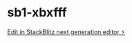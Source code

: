 # sb1-xbxfff

[Edit in StackBlitz next generation editor ⚡️](https://stackblitz.com/~/github.com/A-yousrie/sb1-xbxfff)